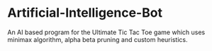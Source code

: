 # Artificial-Intelligence-Bot

An AI based program for the Ultimate Tic Tac Toe game which uses minimax algorithm, alpha beta pruning and custom heuristics.



